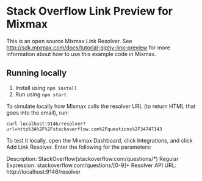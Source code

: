 # Stack Overflow Link Preview for Mixmax

This is an open source Mixmax Link Resolver. See <http://sdk.mixmax.com/docs/tutorial-giphy-link-preview> for more information about how to use this example code in Mixmax.

## Running locally

1. Install using `npm install`
2. Run using `npm start`

To simulate locally how Mixmax calls the resolver URL (to return HTML that goes into the email), run:

```
curl localhost:9146/resolver?url=http%3A%2F%2Fstackoverflow.com%2Fquestions%2F34747143
```
To test it locally, open the Mixmax Dashboard, click Integrations, and click Add Link Resolver.
Enter the following for the parameters:

Description: StackOverflow(stackoverflow.com/questions/*)
Regular Expression: stackoverflow.com/questions/[0-9]+
Resolver API URL: http://localhost:9146/resolver
